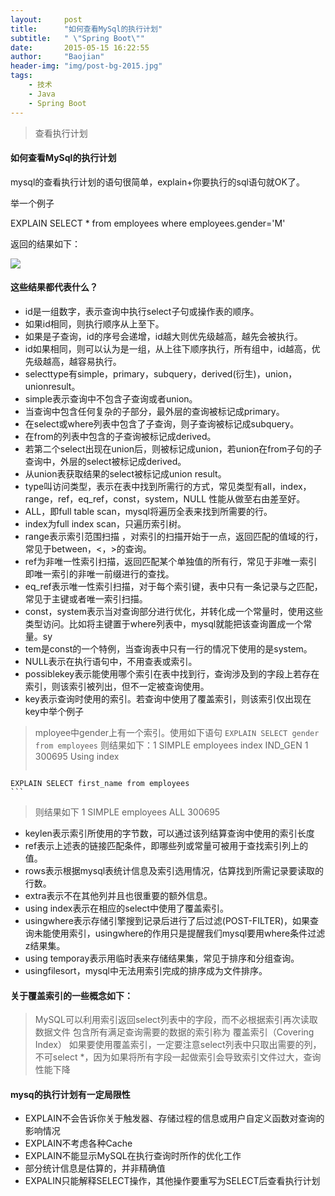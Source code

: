 ```yaml
---
layout:     post
title:      "如何查看MySql的执行计划"
subtitle:   " \"Spring Boot\""
date:       2015-05-15 16:22:55
author:     "Baojian"
header-img: "img/post-bg-2015.jpg"
tags:
    - 技术
    - Java
    - Spring Boot
---
```


> 查看执行计划

#### 如何查看MySql的执行计划

mysql的查看执行计划的语句很简单，explain+你要执行的sql语句就OK了。

举一个例子

EXPLAIN SELECT * from employees where employees.gender='M' 

返回的结果如下：

![](http://jeremyimage.qiniudn.com/hexo_mysqlzhixingjihua.png)

#### 这些结果都代表什么？

- id是一组数字，表示查询中执行select子句或操作表的顺序。
- 如果id相同，则执行顺序从上至下。
- 如果是子查询，id的序号会递增，id越大则优先级越高，越先会被执行。
- id如果相同，则可以认为是一组，从上往下顺序执行，所有组中，id越高，优先级越高，越容易执行。
- selecttype有simple，primary，subquery，derived(衍生)，union，unionresult。
- simple表示查询中不包含子查询或者union。
- 当查询中包含任何复杂的子部分，最外层的查询被标记成primary。
- 在select或where列表中包含了子查询，则子查询被标记成subquery。
- 在from的列表中包含的子查询被标记成derived。
- 若第二个select出现在union后，则被标记成union，若union在from子句的子查询中，外层的select被标记成derived。
- 从union表获取结果的select被标记成union result。
- type叫访问类型，表示在表中找到所需行的方式，常见类型有all，index，range，ref，eq_ref，const，system，NULL 性能从做至右由差至好。
- ALL，即full table scan，mysql将遍历全表来找到所需要的行。
- index为full index scan，只遍历索引树。
- range表示索引范围扫描 ，对索引的扫描开始于一点，返回匹配的值域的行，常见于between，<，>的查询。
- ref为非唯一性索引扫描，返回匹配某个单独值的所有行，常见于非唯一索引即唯一索引的非唯一前缀进行的查找。
- eq_ref表示唯一性索引扫描，对于每个索引键，表中只有一条记录与之匹配，常见于主键或者唯一索引扫描。
- const，system表示当对查询部分进行优化，并转化成一个常量时，使用这些类型访问。比如将主键置于where列表中，mysql就能把该查询置成一个常量。sy
- tem是const的一个特例，当查询表中只有一行的情况下使用的是system。
- NULL表示在执行语句中，不用查表或索引。
- possiblekey表示能使用哪个索引在表中找到行，查询涉及到的字段上若存在索引，则该索引被列出，但不一定被查询使用。
- key表示查询时使用的索引。若查询中使用了覆盖索引，则该索引仅出现在key中举个例子
<!--more-->
>	mployee中gender上有一个索引。使用如下语句
	```
	EXPLAIN SELECT gender from employees
	```
>	则结果如下：1   SIMPLE   employees   index   IND_GEN   1   300695   Using index
>	```
	EXPLAIN SELECT first_name from employees
	```
>	则结果如下  1   SIMPLE   employees   ALL   300695   


- keylen表示索引所使用的字节数，可以通过该列结算查询中使用的索引长度
- ref表示上述表的链接匹配条件，即哪些列或常量可被用于查找索引列上的值。
- rows表示根据mysql表统计信息及索引选用情况，估算找到所需记录要读取的行数。
- extra表示不在其他列并且也很重要的额外信息。
- using index表示在相应的select中使用了覆盖索引。
- usingwhere表示存储引擎搜到记录后进行了后过滤(POST-FILTER)，如果查询未能使用索引，usingwhere的作用只是提醒我们mysql要用where条件过滤z结果集。
- using temporay表示用临时表来存储结果集，常见于排序和分组查询。
- usingfilesort，mysql中无法用索引完成的排序成为文件排序。

#### 关于覆盖索引的一些概念如下：


>MySQL可以利用索引返回select列表中的字段，而不必根据索引再次读取数据文件 包含所有满足查询需要的数据的索引称为 覆盖索引（Covering Index） 
>如果要使用覆盖索引，一定要注意select列表中只取出需要的列，不可select *，因为如果将所有字段一起做索引会导致索引文件过大，查询性能下降

#### mysq的执行计划有一定局限性

- EXPLAIN不会告诉你关于触发器、存储过程的信息或用户自定义函数对查询的影响情况
- EXPLAIN不考虑各种Cache
- EXPLAIN不能显示MySQL在执行查询时所作的优化工作
- 部分统计信息是估算的，并非精确值
- EXPALIN只能解释SELECT操作，其他操作要重写为SELECT后查看执行计划
